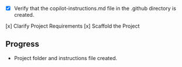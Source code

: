 - [x] Verify that the copilot-instructions.md file in the .github directory is created.

 [x] Clarify Project Requirements
 [x] Scaffold the Project

## Progress
- Project folder and instructions file created.
